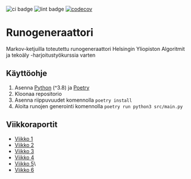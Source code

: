 ![ci badge](https://github.com/realtalin/runogeneraattori/workflows/CI/badge.svg) ![lint badge](https://github.com/realtalin/runogeneraattori/workflows/pylint/badge.svg) [![codecov](https://codecov.io/gh/realtalin/runogeneraattori/graph/badge.svg?token=IGKI5A6CHO)](https://codecov.io/gh/realtalin/runogeneraattori)
# Runogeneraattori

Markov-ketjuilla toteutettu runogeneraattori Helsingin Yliopiston Algoritmit ja tekoäly -harjoitustyökurssia varten

## Käyttöohje

1. Asenna [Python](https://www.python.org/downloads/) (^3.8) ja [Poetry](https://python-poetry.org/docs/#installation)
2. Kloonaa repositorio
3. Asenna riippuvuudet komennolla ```poetry install``` 
4. Aloita runojen generointi komennolla ```poetry run python3 src/main.py```

## Viikkoraportit
- [Viikko 1](https://github.com/realtalin/runogeneraattori/blob/master/dokumentaatio/viikkoraportit/viikko1.md)
- [Viikko 2](https://github.com/realtalin/runogeneraattori/blob/master/dokumentaatio/viikkoraportit/viikko2.md)
- [Viikko 3](https://github.com/realtalin/runogeneraattori/blob/master/dokumentaatio/viikkoraportit/viikko3.md)
- [Viikko 4](https://github.com/realtalin/runogeneraattori/blob/master/dokumentaatio/viikkoraportit/viikko4.md)
- [Viikko 5](https://github.com/realtalin/runogeneraattori/blob/master/dokumentaatio/viikkoraportit/viikko5.md)\
- [Viikko 6](https://github.com/realtalin/runogeneraattori/blob/master/dokumentaatio/viikkoraportit/viikko6.md)